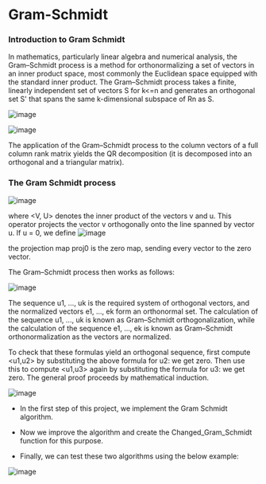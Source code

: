 # Gram-Schmidt
### Introduction to Gram Schmidt
In mathematics, particularly linear algebra and numerical analysis, the Gram–Schmidt process is a method for orthonormalizing a set of vectors in an inner product space, most commonly the Euclidean space equipped with the standard inner product. The Gram–Schmidt process takes a finite, linearly independent set of vectors S for k<=n and generates an orthogonal set S' that spans the same k-dimensional subspace of Rn as S. 

![image](https://user-images.githubusercontent.com/125180530/219682044-1bb10323-230f-4649-9f5e-a93c2e65d0ca.png)

![image](https://user-images.githubusercontent.com/125180530/219682131-e959691d-c32f-4cc6-9629-8d979ee8e015.png)

The application of the Gram–Schmidt process to the column vectors of a full column rank matrix yields the QR decomposition (it is decomposed into an orthogonal and a triangular matrix).

### The Gram Schmidt process
![image](https://user-images.githubusercontent.com/125180530/219682622-984a5db7-0b79-41bd-ae48-b305fb1caeba.png)

where <V, U> denotes the inner product of the vectors v and u. This operator projects the vector v orthogonally onto the line spanned by vector u. If u = 0, we define 
![image](https://user-images.githubusercontent.com/125180530/219683169-528d39b3-a8c5-45cb-8e17-fc02b8a3d1d8.png)

the projection map proj0 is the zero map, sending every vector to the zero vector.

The Gram–Schmidt process then works as follows:

![image](https://user-images.githubusercontent.com/125180530/219686395-8fb4967d-bb65-458d-95a9-372074b4ee5e.png)

The sequence u1, ..., uk is the required system of orthogonal vectors, and the normalized vectors e1, ..., ek form an orthonormal set. The calculation of the sequence u1, ..., uk is known as Gram–Schmidt orthogonalization, while the calculation of the sequence e1, ..., ek is known as Gram–Schmidt orthonormalization as the vectors are normalized.

To check that these formulas yield an orthogonal sequence, first compute <u1,u2> by substituting the above formula for u2: we get zero. Then use this to compute <u1,u3> again by substituting the formula for u3: we get zero. The general proof proceeds by mathematical induction.

![image](https://user-images.githubusercontent.com/125180530/219688712-82c1d0cd-50f6-4bd9-9202-bf0e1c44edc7.png)

* In the first step of this project, we implement the Gram Schmidt algorithm.

* Now we improve the algorithm and create the Changed_Gram_Schmidt function for this purpose.

* Finally, we can test these two algorithms using the below example:

![image](https://user-images.githubusercontent.com/125180530/219689997-e5b0e944-f5cc-4dfc-bd58-fd9d870acae5.png)
